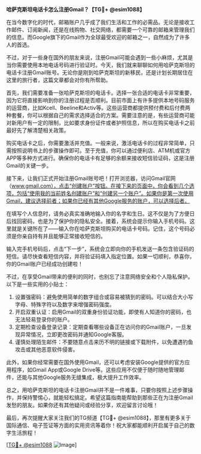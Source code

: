 **哈萨克斯坦电话卡怎么注册Gmail？【TG💪+ @esim1088】**

在当今数字化的时代，邮箱账户几乎成了我们生活和工作的必需品。无论是接收工作邮件、订阅新闻，还是在线购物、社交网络，都需要一个可靠的邮箱来管理我们的信息。而Google旗下的Gmail作为全球最受欢迎的邮箱之一，自然成为了许多人的首选。

不过，对于一些身在国外的朋友来说，注册Gmail可能会遇到一些小麻烦，尤其是当你需要使用本地电话号码进行验证时。今天，我们就来聊聊如何用哈萨克斯坦的电话卡注册Gmail账号。无论你是刚到哈萨克斯坦的新移民，还是计划长期居住在这里的旅行者，这篇文章都会对你有所帮助。

首先，我们需要准备一张哈萨克斯坦的电话卡。选择一张合适的电话卡非常重要，因为它将直接影响到你的注册过程是否顺利。目前市面上有许多提供本地号码服务的运营商，比如Kcell、Beeline和Activ等。这些运营商都提供预付费和后付费两种套餐，你可以根据自己的需求选择适合的方案。需要注意的是，有些运营商可能对新用户有一定的限制，比如要求身份证件或者护照信息，所以在购买电话卡之前最好先了解清楚相关政策。

购买电话卡之后，你需要激活并充值。一般来说，激活电话卡的过程非常简单，只需按照说明书上的步骤操作即可。至于充值，你可以通过便利店、ATM机或官方APP等多种方式进行。确保你的电话卡有足够的余额来接收短信验证码，这是注册Gmail的关键一步。

接下来，让我们正式开始注册Gmail账号吧！打开浏览器，访问Gmail官网（www.gmail.com），点击“创建账户”按钮。在接下来的页面中，你会看到几个选项，包括“使用我的当前姓名创建账户”和“创建另一个账户”。如果你是第一次使用Gmail，建议选择前者；如果你已经有其他Google服务的账户，可以选择后者。

在填写个人信息时，请务必真实准确地输入你的名字和生日。这不仅是为了方便日后找回密码，也是为了保护你的隐私安全。接着，系统会提示你输入手机号码。这里就是关键所在了——输入你在哈萨克斯坦购买的电话卡号码。记住，这个号码必须是你亲自持有并且能够正常接收短信的。

输入完手机号码后，点击“下一步”，系统会立即向你的手机发送一条包含验证码的短信。请尽快查看短信内容，并将验证码填入指定位置。如果一切顺利，恭喜你，你的Gmail账户已经成功创建啦！

不过，在享受Gmail带来的便利的同时，也别忘了注意网络安全和个人隐私保护。以下是一些实用的小贴士：

1. 设置强密码：避免使用简单的数字组合或容易被猜到的密码。可以结合大小写字母、特殊字符以及数字来增强密码强度。
2. 开启双重认证：启用Gmail的双重身份验证功能，即使有人知道你的密码，也无法轻易登录你的账户。
3. 定期检查设备登录记录：定期查看哪些设备正在访问你的Gmail账户，一旦发现异常情况，立即更改密码并通知Google客服。
4. 谨慎处理陌生邮件：不要随意点击来历不明的链接或下载附件，以免遭遇钓鱼攻击或其他恶意软件侵害。

此外，如果你经常需要在国外使用Gmail，还可以考虑安装Google提供的官方应用程序，如Gmail App或Google Drive等。这些应用不仅便于随时随地管理邮件，还能与其他Google服务无缝集成，极大提升工作效率。

总之，用哈萨克斯坦的电话卡注册Gmail并不是一件难事，只要你按照上述步骤操作，并保持警惕心，就能轻松搞定。希望这篇指南能帮助到那些正在为注册Gmail发愁的朋友。如果你还有其他疑问或经验分享，欢迎留言讨论哦！

最后，再次提醒大家关注我们的TG频道【TG💪+ @esim1088】，那里有更多关于国际通信、电子签证等方面的实用资讯等着你！祝大家都能顺利开启属于自己的数字生活旅程！

[[TG💪+ @esim1088](https://t.me/s/esim1088) ![Image](https://i.postimg.cc/4NQfJmqS/Snipaste-2025-05-13-00-14-12.png)]